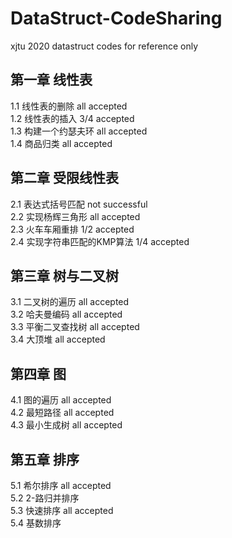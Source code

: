 # DataStruct-CodeSharing   
xjtu 2020 datastruct codes for reference only   
## 第一章  线性表   
1.1 线性表的删除 all accepted   
1.2 线性表的插入 3/4 accepted   
1.3 构建一个约瑟夫环 all accepted      
1.4 商品归类 all accepted   
## 第二章 受限线性表
2.1 表达式括号匹配 not successful   
2.2 实现杨辉三角形 all accepted   
2.3 火车车厢重排 1/2 accepted   
2.4 实现字符串匹配的KMP算法 1/4 accepted   
## 第三章 树与二叉树
3.1 二叉树的遍历 all accepted   
3.2 哈夫曼编码 all accepted   
3.3 平衡二叉查找树 all accepted      
3.4 大顶堆 all accepted   
## 第四章 图
4.1 图的遍历 all accepted   
4.2 最短路径 all accepted   
4.3 最小生成树 all accepted    
## 第五章 排序
5.1 希尔排序  all accepted   
5.2 2-路归并排序   
5.3 快速排序  all accepted   
5.4 基数排序   
